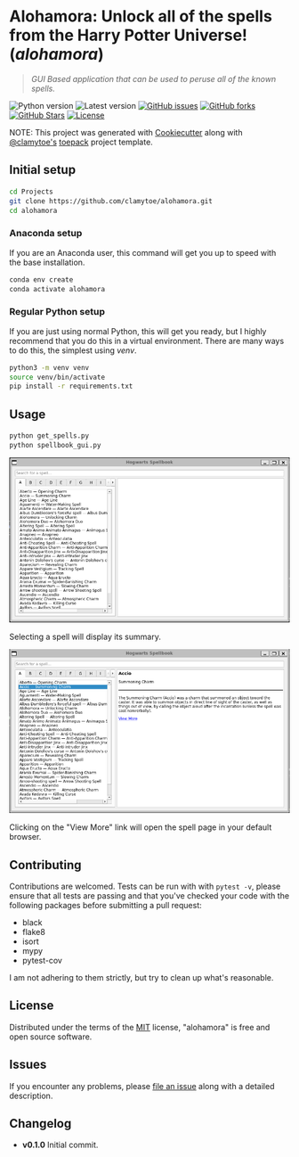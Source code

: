 # Alohamora: Unlock all of the spells from the Harry Potter Universe! (*alohamora*)

> *GUI Based application that can be used to peruse all of the known spells.*

![Python version][python-version]
![Latest version][latest-version]
[![GitHub issues][issues-image]][issues-url]
[![GitHub forks][fork-image]][fork-url]
[![GitHub Stars][stars-image]][stars-url]
[![License][license-image]][license-url]

NOTE: This project was generated with [Cookiecutter](https://github.com/audreyr/cookiecutter) along with [@clamytoe's](https://github.com/clamytoe) [toepack](https://github.com/clamytoe/toepack) project template.

## Initial setup

```zsh
cd Projects
git clone https://github.com/clamytoe/alohamora.git
cd alohamora
```

### Anaconda setup

If you are an Anaconda user, this command will get you up to speed with the base installation.

```zsh
conda env create
conda activate alohamora
```

### Regular Python setup

If you are just using normal Python, this will get you ready, but I highly recommend that you do this in a virtual environment.
There are many ways to do this, the simplest using *venv*.

```zsh
python3 -m venv venv
source venv/bin/activate
pip install -r requirements.txt
```

## Usage

```zsh
python get_spells.py
python spellbook_gui.py
```

![interface](images/interface.png)

Selecting a spell will display its summary.

![sample](images/sample.png)

Clicking on the "View More" link will open the spell page in your default browser.


## Contributing

Contributions are welcomed.
Tests can be run with with `pytest -v`, please ensure that all tests are passing and that you've checked your code with the following packages before submitting a pull request:

* black
* flake8
* isort
* mypy
* pytest-cov

I am not adhering to them strictly, but try to clean up what's reasonable.

## License

Distributed under the terms of the [MIT](https://opensource.org/licenses/MIT) license, "alohamora" is free and open source software.

## Issues

If you encounter any problems, please [file an issue](https://github.com/clamytoe/toepack/issues) along with a detailed description.

## Changelog

* **v0.1.0** Initial commit.

[python-version]:https://img.shields.io/badge/python-3.13.3-brightgreen.svg
[latest-version]:https://img.shields.io/badge/version-0.1.0-blue.svg
[issues-image]:https://img.shields.io/github/issues/clamytoe/alohamora.svg
[issues-url]:https://github.com/clamytoe/alohamora/issues
[fork-image]:https://img.shields.io/github/forks/clamytoe/alohamora.svg
[fork-url]:https://github.com/clamytoe/alohamora/network
[stars-image]:https://img.shields.io/github/stars/clamytoe/alohamora.svg
[stars-url]:https://github.com/clamytoe/alohamora/stargazers
[license-image]:https://img.shields.io/github/license/clamytoe/alohamora.svg
[license-url]:https://github.com/clamytoe/alohamora/blob/main/LICENSE
